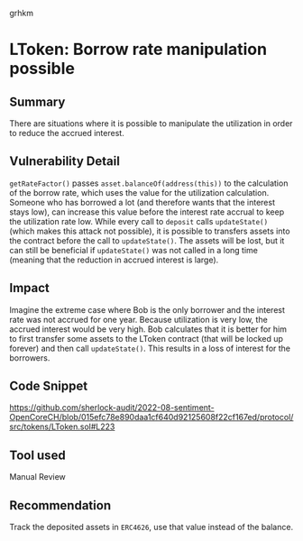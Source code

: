 grhkm
# LToken: Borrow rate manipulation possible

## Summary
There are situations where it is possible to manipulate the utilization in order to reduce the accrued interest.

## Vulnerability Detail
`getRateFactor()` passes `asset.balanceOf(address(this))` to the calculation of the borrow rate, which uses the value for the utilization calculation. Someone who has borrowed a lot (and therefore wants that the interest stays low), can increase this value before the interest rate accrual to keep the utilization rate low. While every call to `deposit` calls `updateState()` (which makes this attack not possible), it is possible to transfers assets into the contract before the call to `updateState()`. The assets will be lost, but it can still be beneficial if `updateState()` was not called in a long time (meaning that the reduction in accrued interest is large).

## Impact
Imagine the extreme case where Bob is the only borrower and the interest rate was not accrued for one year. Because utilization is very low, the accrued interest would be very high. Bob calculates that it is better for him to first transfer some assets to the LToken contract (that will be locked up forever) and then call `updateState()`. This results in a loss of interest for the borrowers.

## Code Snippet
https://github.com/sherlock-audit/2022-08-sentiment-OpenCoreCH/blob/015efc78e890daa1cf640d92125608f22cf167ed/protocol/src/tokens/LToken.sol#L223

## Tool used

Manual Review

## Recommendation
Track the deposited assets in `ERC4626`, use that value instead of the balance.